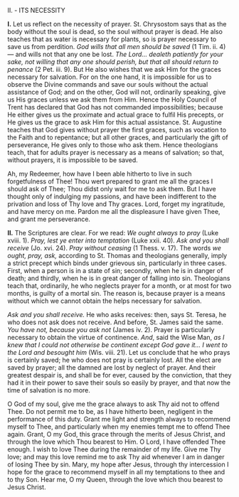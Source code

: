 
II\. - ITS NECESSITY

**I\.** Let us reflect on the necessity of prayer. St. Chrysostom says that as the body without the soul is dead, so the soul without prayer is dead. He also teaches that as water is necessary for plants, so is prayer necessary to save us from perdition. *God wills that all men should be saved* (1 Tim. ii. 4) — and wills not that any one be lost. *The Lord\... dealeth patiently for your sake, not willing that any one should perish, but that all should return to penance* (2 Pet. iii. 9). But He also wishes that we ask Him for the graces necessary for salvation. For on the one hand, it is impossible for us to observe the Divine commands and save our souls without the actual assistance of God; and on the other, God will not, ordinarily speaking, give us His graces unless we ask them from Him. Hence the Holy Council of Trent has declared that God has not commanded impossibilities; because He either gives us the proximate and actual grace to fulfil His precepts, or He gives us the grace to ask Him for this actual assistance. St. Augustine teaches that God gives without prayer the first graces, such as vocation to the Faith and to repentance; but all other graces, and particularly the gift of perseverance, He gives only to those who ask them. Hence theologians teach, that for adults prayer is necessary as a means of salvation; so that, without prayers, it is impossible to be saved.

Ah, my Redeemer, how have I been able hitherto to live in such forgetfulness of Thee! Thou wert prepared to grant me all the graces I should ask of Thee; Thou didst only wait for me to ask them. But I have thought only of indulging my passions, and have been indifferent to the privation and loss of Thy love and Thy graces. Lord, forget my ingratitude, and have mercy on me. Pardon me all the displeasure I have given Thee, and grant me perseverance.

**II\.** The Scriptures are clear. For we read: *We ought always to pray* (Luke xviii. 1). *Pray, lest ye enter into temptation* (Luke xxii. 40). *Ask and you shall receive* (Jo. xvi. 24). *Pray without ceasing* (1 Thess. v. 17). The words *we ought, pray, ask,* according to St. Thomas and theologians generally, imply a strict precept which binds under grievous sin, particularly in three cases. First, when a person is in a state of sin; secondly, when he is in danger of death; and thirdly, when he is in great danger of falling into sin. Theologians teach that, ordinarily, he who neglects prayer for a month, or at most for two months, is guilty of a mortal sin. The reason is, because prayer is a means without which we cannot obtain the helps necessary for salvation.

*Ask and you shall receive.* He who asks receives: then, says St. Teresa, he who does not ask does not receive. And before, St. James said the same. *You have not, because you ask not* (James iv. 2). Prayer is particularly necessary to obtain the virtue of continence. *And*, said the Wise Man, *as I knew that I could not otherwise be continent except God gave it\... I went to the Lord and besought him* (Wis. viii. 21). Let us conclude that he who prays is certainly saved; he who does not pray is certainly lost. All the elect are saved by prayer; all the damned are lost by neglect of prayer. And their greatest despair is, and shall be for ever, caused by the conviction, that they had it in their power to save their souls so easily by prayer, and that now the time of salvation is no more.

O God of my soul, give me the grace always to ask Thy aid not to offend Thee. Do not permit me to be, as I have hitherto been, negligent in the performance of this duty. Grant me light and strength always to recommend myself to Thee, and particularly when my enemies tempt me to offend Thee again. Grant, O my God, this grace through the merits of Jesus Christ, and through the love which Thou bearest to Him. O Lord, I have offended Thee enough. I wish to love Thee during the remainder of my life. Give me Thy love; and may this love remind me to ask Thy aid whenever I am in danger of losing Thee by sin. Mary, my hope after Jesus, through thy intercession I hope for the grace to recommend myself in all my temptations to thee and to thy Son. Hear me, O my Queen, through the love which thou bearest to Jesus Christ.

